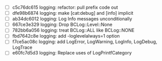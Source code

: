 - [ ] c5c76dc615 logging: refactor: pull prefix code out
- [ ] dfe98b6874 logging: make [cat:debug] and [info] implicit
- [ ] ab34dc6012 logging: Log Info messages unconditionally
- [ ] 667ce3e329 logging: Drop BCLog::Level::None
- [ ] 782bb6a056 logging: treat BCLog::ALL like BCLog::NONE
- [ ] fbd7642c8e logging: add -loglevelalways=1 option
- [ ] f7ce5ac08c logging: add LogError, LogWarning, LogInfo, LogDebug, LogTrace
- [ ] e60fc7d5d3 logging: Replace uses of LogPrintfCategory